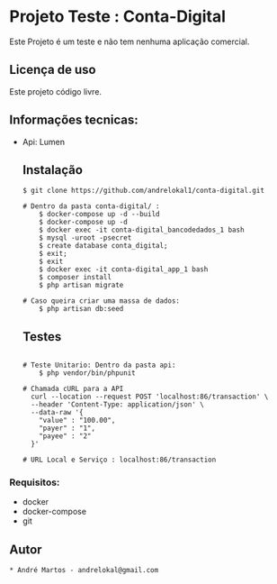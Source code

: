 # Projeto Teste : Conta-Digital

Este Projeto é um teste e não tem nenhuma aplicação comercial.

## Licença de uso
Este projeto código livre.

## Informações tecnicas:
* Api: Lumen

  ## Instalação
    ```
    $ git clone https://github.com/andrelokal1/conta-digital.git
    
    # Dentro da pasta conta-digital/ :
        $ docker-compose up -d --build
        $ docker-compose up -d
        $ docker exec -it conta-digital_bancodedados_1 bash
        $ mysql -uroot -psecret
        $ create database conta_digital;
        $ exit;
        $ exit
        $ docker exec -it conta-digital_app_1 bash
        $ composer install
        $ php artisan migrate
    
    # Caso queira criar uma massa de dados:
        $ php artisan db:seed
    
    ```
  ## Testes
    ```
    
    # Teste Unitario: Dentro da pasta api:
        $ php vendor/bin/phpunit
    
    # Chamada cURL para a API
      curl --location --request POST 'localhost:86/transaction' \
      --header 'Content-Type: application/json' \
      --data-raw '{
        "value" : "100.00",
        "payer" : "1",
        "payee" : "2"
      }'
    
    # URL Local e Serviço : localhost:86/transaction
    
    ```
### Requisitos:
* docker
* docker-compose
* git

## Autor
    * André Martos - andrelokal@gmail.com






